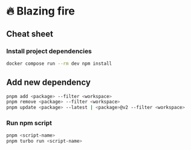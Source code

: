 # :fire: Blazing fire

## Cheat sheet

### Install project dependencies

```bash
docker compose run --rm dev npm install
```

## Add new dependency

```bash
pnpm add <package> --filter <workspace>
pnpm remove <package> --filter <workspace>
pnpm update <package> --latest | <package>@v2 --filter <workspace>
```

### Run npm script

```bash
pnpm <script-name>
pnpm turbo run <script-name>
```
